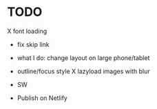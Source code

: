 # TODO

X font loading
* fix skip link
* what I do: change layout on large phone/tablet
* outline/focus style
X lazyload images with blur
* SW  

* Publish on Netlify
